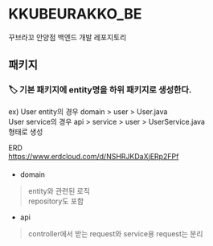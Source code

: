 # KKUBEURAKKO_BE
꾸브라꼬 안양점 백엔드 개발 레포지토리

### 
## 패키지
### 🏷️ 기본 패키지에 entity명을 하위 패키지로 생성한다.  
ex) User entity의 경우 domain > user > User.java  
User service의 경우 api > service > user > UserService.java  
형태로 생성

ERD  
https://www.erdcloud.com/d/NSHRJKDaXjERp2FPf
  
####
 - domain
 > entity와 관련된 로직  
 > repository도 포함

 - api
 > controller에서 받는 request와 service용 request는 분리
